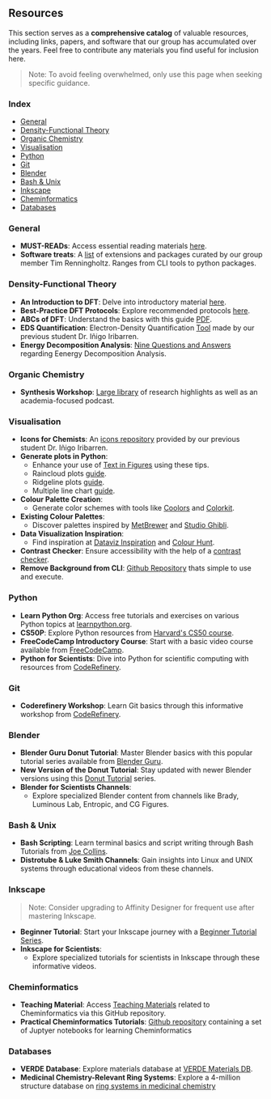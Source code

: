 
## Resources

This section serves as a **comprehensive catalog** of valuable resources, including links, papers, and software that our group has accumulated over the years. Feel free to contribute any materials you find useful for inclusion here.

> Note: To avoid feeling overwhelmed, only use this page when seeking specific guidance.

### Index
- [General](#general)
- [Density-Functional Theory](#density-functional-theory)
- [Organic Chemistry](#organic-chemistry)
- [Visualisation](#visualisation)
- [Python](#python)
- [Git](#git)
- [Blender](#blender)
- [Bash & Unix](#bash-and-unix-in-general)
- [Inkscape](#inkscape)
- [Cheminformatics](#cheminformatics)
- [Databases](#Databases)


### General
- **MUST-READs**: Access essential reading materials [here](https://lists.papersapp.com/2w6VyZLqaxV6).
- **Software treats**: A [list](./software_treats.md) of extensions and packages curated by our group member Tim Renningholtz. Ranges from CLI tools to python packages.

### Density-Functional Theory
- **An Introduction to DFT**: Delve into introductory material [here](https://www.ch.imperial.ac.uk/harrison/Teaching/DFT_NATO.pdf).
- **Best-Practice DFT Protocols**: Explore recommended protocols [here](https://onlinelibrary.wiley.com/doi/10.1002/anie.202205735).
- **ABCs of DFT**: Understand the basics with this guide [PDF](https://dft.uci.edu/doc/g1.pdf).
- **EDS Quantification**: Electron-Density Quantification [Tool](https://github.com/Trujillo-Group/EDS_quantification) made by our previous student Dr. Iñigo Iribarren.
- **Energy Decomposition Analysis**: [Nine Questions and Answers](https://livrepository.liverpool.ac.uk/3041755/1/eda.pdf) regarding Eenergy Decomposition Analysis.

### Organic Chemistry
- **Synthesis Workshop**: [Large library](https://www.youtube.com/@SynthesisWorkshopVideos) of research highlights as well as an academia-focused podcast.

### Visualisation
- **Icons for Chemists**: An [icons repository](https://github.com/iribirii/icons-for-chemists) provided by our previous student Dr. Iñigo Iribarren.
- **Generate plots in Python**:
  - Enhance your use of [Text in Figures](https://blog.datawrapper.de/text-in-data-visualizations/) using these tips.
  - Raincloud plots [guide](https://python-graph-gallery.com/raincloud-plot-with-matplotlib-and-ptitprince/).
  - Ridgeline plots [guide](https://python-graph-gallery.com/web-ridgeline-by-text/).
  - Multiple line chart [guide](https://python-graph-gallery.com/web-small-multiple-with-highlights/).
- **Colour Palette Creation**:
  - Generate color schemes with tools like [Coolors](https://coolors.co/) and [Colorkit](https://colorkit.co).
- **Existing Colour Palettes**:
  - Discover palettes inspired by [MetBrewer](https://twitter.com/Emil_Hvitfeldt/status/1582795210949423104) and [Studio Ghibli](https://medium.com/@jchen001/-ggplot2-color-palettes-inspired-by-hayao-miyazakis-animes-f2aeccce45fd).
- **Data Visualization Inspiration**:
  - Find inspiration at [Dataviz Inspiration](https://www.dataviz-inspiration.com/) and [Colour Hunt](https://colorhunt.co).
- **Contrast Checker**: Ensure accessibility with the help of a [contrast checker](https://colourcontrast.cc).
- **Remove Background from CLI**: [Github Repository](https://github.com/remove-bg/remove-bg-cli) thats simple to use and execute.

### Python
- **Learn Python Org**: Access free tutorials and exercises on various Python topics at [learnpython.org](https://www.learnpython.org/).
- **CS50P**: Explore Python resources from [Harvard's CS50 course](https://cs50.harvard.edu/python/2022/).
- **FreeCodeCamp Introductory Course**: Start with a basic video course available from [FreeCodeCamp](https://www.youtube.com/watch?v=rfscVS0vtbw).
- **Python for Scientists**: Dive into Python for scientific computing with resources from [CodeRefinery](https://aaltoscicomp.github.io/python-for-scicomp/).

### Git
- **Coderefinery Workshop**: Learn Git basics through this informative workshop from [CodeRefinery](https://www.youtube.com/watch?v=GHlF1nGfz7g&list=PLpLblYHCzJACqaFsfQiCWp0Wqy6qG4iau).

### Blender
- **Blender Guru Donut Tutorial**: Master Blender basics with this popular tutorial series available from [Blender Guru](https://www.youtube.com/watch?v=TPrnSACiTJ4&list=PLexwJr_iILK7IkuhEeAYeN7aLV5AAXKa-).
- **New Version of the Donut Tutorial**: Stay updated with newer Blender versions using this [Donut Tutorial](https://www.youtube.com/watch?v=nIoXOplUvAw&t=0s) series.
- **Blender for Scientists Channels**:
  - Explore specialized Blender content from channels like Brady, Luminous Lab, Entropic, and CG Figures.

### Bash & Unix
- **Bash Scripting**: Learn terminal basics and script writing through Bash Tutorials from [Joe Collins](https://www.youtube.com/watch?v=oxuRxtrO2Ag&t=1343s&ab_channel=JoeCollins).
- **Distrotube & Luke Smith Channels**: Gain insights into Linux and UNIX systems through educational videos from these channels.

### Inkscape
> Note: Consider upgrading to Affinity Designer for frequent use after mastering Inkscape.

- **Beginner Tutorial**: Start your Inkscape journey with a [Beginner Tutorial Series](https://www.youtube.com/watch?v=8f011wdiW7g&list=PLqazFFzUAPc5lOQwDoZ4Dw2YSXtO7lWNv&ab_channel=TJFREE).
- **Inkscape for Scientists**:
  - Explore specialized tutorials for scientists in Inkscape through these informative videos.

### Cheminformatics
- **Teaching Material**: Access [Teaching Materials](https://github.com/Sulstice/Cheminformatics-Teaching-Material) related to Cheminformatics via this GitHub repository.
- **Practical Cheminformatics Tutorials**: [Github repository](https://github.com/PatWalters/practical_cheminformatics_tutorials) containing a set of Juptyer notebooks for learning Cheminformatics

### Databases
- **VERDE Database**: Explore materials database at [VERDE Materials DB](https://www.verdematerialsdb.com/).
- **Medicinal Chemistry-Relevant Ring Systems**: Explore a 4-million structure database on [ring systems in medicinal chemistry](https://pubs.acs.org/doi/10.1021/acs.jcim.3c01812)

